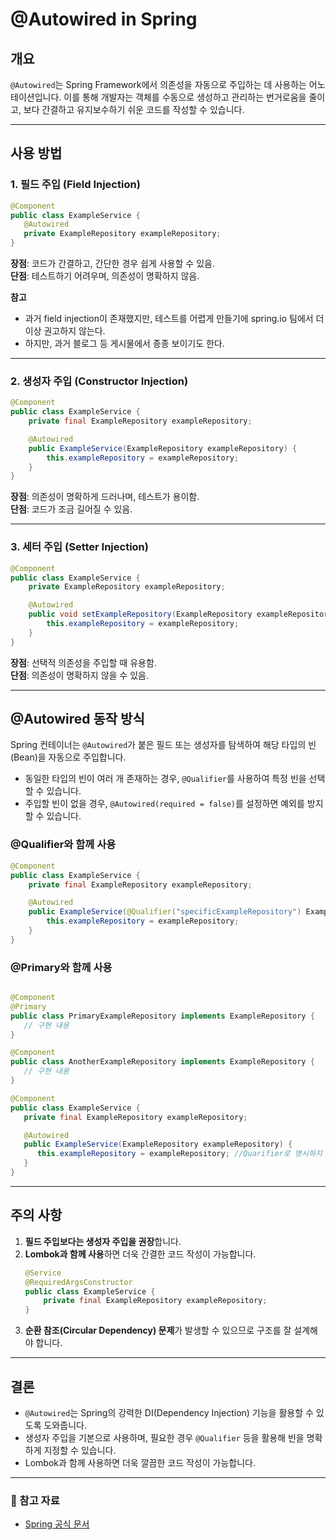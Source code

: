 # @Autowired in Spring

## 개요
`@Autowired`는 Spring Framework에서 의존성을 자동으로 주입하는 데 사용하는 어노테이션입니다. 이를 통해 개발자는 객체를 수동으로 생성하고 관리하는 번거로움을 줄이고, 보다 간결하고 유지보수하기 쉬운 코드를 작성할 수 있습니다.

---

## 사용 방법
### 1. 필드 주입 (Field Injection)
```java
@Component
public class ExampleService {
   @Autowired
   private ExampleRepository exampleRepository;
}
```
**장점**: 코드가 간결하고, 간단한 경우 쉽게 사용할 수 있음.  
**단점**: 테스트하기 어려우며, 의존성이 명확하지 않음.


__참고__
- 과거 field injection이 존재했지만, 테스트를 어렵게 만들기에 spring.io 팀에서 더 이상 권고하지 않는다.
- 하지만, 과거 블로그 등 게시물에서 종종 보이기도 한다.
---

### 2. 생성자 주입 (Constructor Injection)
```java
@Component
public class ExampleService {
    private final ExampleRepository exampleRepository;

    @Autowired
    public ExampleService(ExampleRepository exampleRepository) {
        this.exampleRepository = exampleRepository;
    }
}
```
**장점**: 의존성이 명확하게 드러나며, 테스트가 용이함.  
**단점**: 코드가 조금 길어질 수 있음.

---

### 3. 세터 주입 (Setter Injection)
```java
@Component
public class ExampleService {
    private ExampleRepository exampleRepository;

    @Autowired
    public void setExampleRepository(ExampleRepository exampleRepository) {
        this.exampleRepository = exampleRepository;
    }
}
```
**장점**: 선택적 의존성을 주입할 때 유용함.  
**단점**: 의존성이 명확하지 않을 수 있음.

---

## @Autowired 동작 방식
Spring 컨테이너는 `@Autowired`가 붙은 필드 또는 생성자를 탐색하여 해당 타입의 빈(Bean)을 자동으로 주입합니다.
- 동일한 타입의 빈이 여러 개 존재하는 경우, `@Qualifier`를 사용하여 특정 빈을 선택할 수 있습니다.
- 주입할 빈이 없을 경우, `@Autowired(required = false)`를 설정하면 예외를 방지할 수 있습니다.

### @Qualifier와 함께 사용
```java
@Component
public class ExampleService {
    private final ExampleRepository exampleRepository;

    @Autowired
    public ExampleService(@Qualifier("specificExampleRepository") ExampleRepository exampleRepository) {
        this.exampleRepository = exampleRepository;
    }
}
```

### @Primary와 함께 사용
```java

@Component
@Primary
public class PrimaryExampleRepository implements ExampleRepository {
   // 구현 내용
}

@Component
public class AnotherExampleRepository implements ExampleRepository {
   // 구현 내용
}

@Component
public class ExampleService {
   private final ExampleRepository exampleRepository;

   @Autowired 
   public ExampleService(ExampleRepository exampleRepository) { 
      this.exampleRepository = exampleRepository; //Quarifier로 명시하지 않았으므로 Primary로 지정된 클래스 객체가 의존성 주입됨
   }
}
```

---

## 주의 사항
1. **필드 주입보다는 생성자 주입을 권장**합니다.
2. **Lombok과 함께 사용**하면 더욱 간결한 코드 작성이 가능합니다.
   ```java
   @Service
   @RequiredArgsConstructor
   public class ExampleService {
       private final ExampleRepository exampleRepository;
   }
   ```
3. **순환 참조(Circular Dependency) 문제**가 발생할 수 있으므로 구조를 잘 설계해야 합니다.

---

## 결론
- `@Autowired`는 Spring의 강력한 DI(Dependency Injection) 기능을 활용할 수 있도록 도와줍니다.
- 생성자 주입을 기본으로 사용하며, 필요한 경우 `@Qualifier` 등을 활용해 빈을 명확하게 지정할 수 있습니다.
- Lombok과 함께 사용하면 더욱 깔끔한 코드 작성이 가능합니다.

---

### 📌 참고 자료
- [Spring 공식 문서](https://docs.spring.io/spring-framework/docs/current/reference/html/core.html#beans-autowired)

